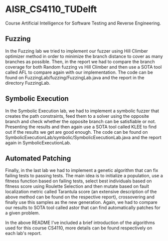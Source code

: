 # AISR_CS4110_TUDelft

Course Artificial Intelligence for Software Testing and Reverse Engineering.

## Fuzzing
In the Fuzzing lab we tried to implement our fuzzer using Hill Climber optimizer method in order to minimize the branch distance to cover as many branches as possible. Then, in the report we had to compare the branch coverage for both Random fuzzing vs Hill Climber and then use a SOTA tool called AFL to compare again with our implementation. The code can be found on FuzzingLab/fuzzing/FuzzingLab.java and the report in the directory FuzzingLab.

## Symbolic Execution
In the Symbolic Execution lab, we had to implement a symbolic fuzzer that creates the path constraints, feed them to a solver using the opposite branch and check whether the opposite branch can be satisfiable or not. Presenting the results and then again use a SOTA tool called KLEE to find out if the results we get are good enough. The code can be found on SymbolicExecutionLab/symbolic/SymbolicExecutionLab.java and the report again in SymbolicExecutionLab.

## Automated Patching
Finally, in the last lab we had to implement a genetic algorithm that can fix failing tests to passing tests. The main idea is to initialize a population, use a fitness function based on failing tests, select best individuals based on fitness score using Roulette Selection and then mutate based on fault localization metric called Tarantula score (an extensive description of the above method can be found on the respective report), crossovering and finally use this samples as the new generation. Again, we had to compare our results to SOTA tool called astor that can find automatically patches for a given problem. 

In the above README I've included a brief introduction of the algorithms used for this course CS4110, more details can be found respectively on each lab's report.
